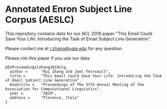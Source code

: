 # Annotated Enron Subject Line Corpus (AESLC)

This repository contains data for our ACL 2019 paper "This Email Could Save Your Life: Introducing the Task of Email Subject Line Generation".

Please contact me at r.zhang@yale.edu for any question.

Please cite this paper if you use our data.
```
@InProceedings{zhang2019slg,
  author =      "Rui Zhang and Joel Tetreault",
  title =       "This Email Could Save Your Life: Introducing the Task of Email Subject Line Generation",
  booktitle =   "Proceedings of The 57th Annual Meeting of the Association for Computational Linguistics",
  year =        "2019",
  address =     "Florence, Italy"
}
```
